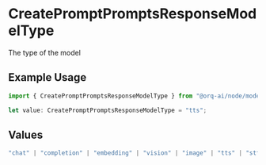 # CreatePromptPromptsResponseModelType

The type of the model

## Example Usage

```typescript
import { CreatePromptPromptsResponseModelType } from "@orq-ai/node/models/operations";

let value: CreatePromptPromptsResponseModelType = "tts";
```

## Values

```typescript
"chat" | "completion" | "embedding" | "vision" | "image" | "tts" | "stt" | "rerank" | "moderations"
```